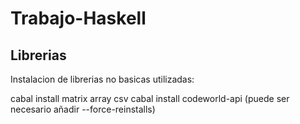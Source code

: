 # Trabajo-Haskell

## Librerias

Instalacion de librerias no basicas utilizadas:

cabal install matrix array csv
cabal install codeworld-api (puede ser necesario añadir --force-reinstalls)